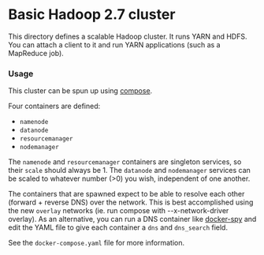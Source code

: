 # Basic Hadoop 2.7 cluster

This directory defines a scalable Hadoop cluster. It runs YARN and HDFS. You
can attach a client to it and run YARN applications (such as a MapReduce job).

### Usage

This cluster can be spun up using [compose](https://github.com/docker/compose).

Four containers are defined:
- `namenode`
- `datanode`
- `resourcemanager`
- `nodemanager`

The `namenode` and `resourcemanager` containers are singleton services, so
their `scale` should always be 1. The `datanode` and `nodemanager` services can
be scaled to whatever number (>0) you wish, independent of one another.

The containers that are spawned expect to be able to resolve each other
(forward + reverse DNS) over the network. This is best accomplished using the
new `overlay` networks (ie. run compose with --x-network-driver overlay). As an
alternative, you can run a DNS container like
[docker-spy](https://github.com/iverberk/docker-spy) and edit the YAML file to
give each container a `dns` and `dns_search` field.

See the `docker-compose.yaml` file for more information.
